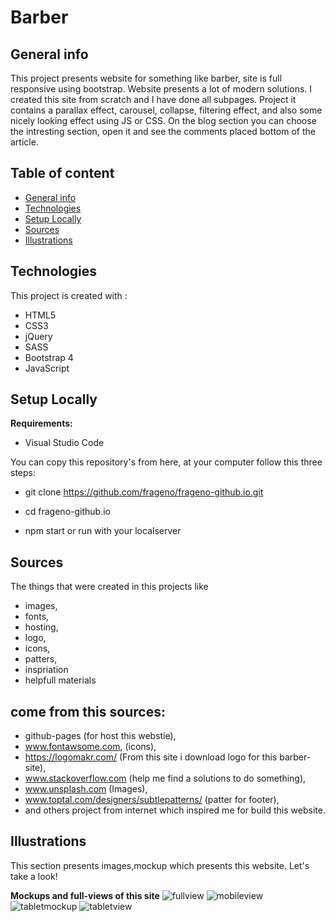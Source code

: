 # Barber 

## General info

This project presents website for something like barber, site is full responsive using bootstrap.
Website presents a lot of modern solutions. I created this site from scratch and I have done all subpages.
Project it contains a parallax effect, carousel, collapse, filtering effect, and also some nicely looking effect using JS or CSS.
On the blog section you can choose the intresting section, open it and see the comments placed bottom of the article.

## Table of content
* [General info](#general-info)
* [Technologies](#technologies)
* [Setup Locally](#setup-locally)
* [Sources](#sources)
* [Illustrations](#illustrations)


## Technologies

This project is created with : 
* HTML5
* CSS3
* jQuery
* SASS 
* Bootstrap 4
* JavaScript

## Setup Locally
<b>Requirements:</b>

* Visual Studio Code

You can copy this repository's from here, at your computer follow this three steps:

* git clone https://github.com/frageno/frageno-github.io.git

* cd frageno-github.io

* npm start or run with your localserver 


## Sources
The things that were created in this projects like <br />
 - images,<br />
 - fonts, <br />
 - hosting, <br />
 - logo, <br />
 - icons, <br />
 - patters, <br />
 - inspriation <br />
 - helpfull materials <br />
 <h2>come from this sources:</h2>
 
 
* github-pages (for host this webstie),
* www.fontawsome.com, (icons),
* https://logomakr.com/ (From this site i download logo for this barber-site),
* www.stackoverflow.com (help me find a solutions to do something), 
* www.unsplash.com (Images),
* www.toptal.com/designers/subtlepatterns/ (patter for footer),
* and others project from internet which inspired me for build this website. 

## Illustrations
This section presents images,mockup which presents this website. Let's take a look!

<b>Mockups and full-views of this site</b>
![fullview](https://github.com/frageno/frageno.github.io/blob/master/prod-assets/img/mockups/desktop-view.png)
![mobileview](https://github.com/frageno/frageno.github.io/blob/master/prod-assets/img/mockups/mobile-view.png)
![tabletmockup](https://github.com/frageno/frageno.github.io/blob/master/prod-assets/img/mockups/tablet-mockup.jpg)
![tabletview](https://github.com/frageno/frageno.github.io/blob/master/prod-assets/img/mockups/tablet-view.png)
